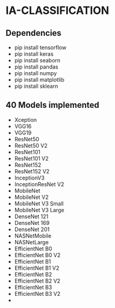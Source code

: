 # IA-CLASSIFICATION

## Dependencies

 - pip install tensorflow
 - pip install keras
 - pip install seaborn
 - pip install pandas
 - pip install numpy
 - pip install matplotlib
 - pip install sklearn

## 40 Models implemented

- Xception
- VGG16
- VGG19
- ResNet50
- ResNet50 V2
- ResNet101
- ResNet101 V2
- ResNet152
- ResNet152 V2
- InceptionV3
- InceptionResNet V2
- MobileNet
- MobileNet V2
- MobileNet V3 Small
- MobileNet V3 Large
- DenseNet 121
- DenseNet 169
- DenseNet 201
- NASNetMobile
- NASNetLarge
- EfficientNet B0
- EfficientNet B0 V2
- EfficientNet B1
- EfficientNet B1 V2
- EfficientNet B2
- EfficientNet B2 V2
- EfficientNet B3
- EfficientNet B3 V2
- 
